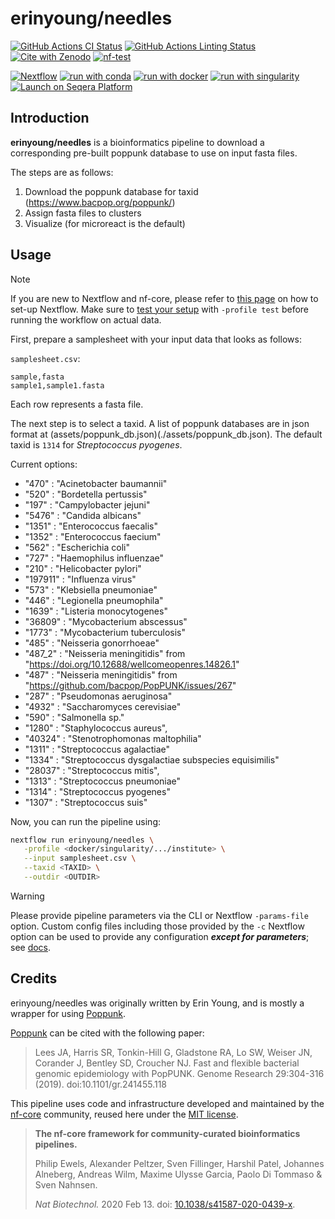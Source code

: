 

# erinyoung/needles

[![GitHub Actions CI Status](https://github.com/erinyoung/needles/actions/workflows/ci.yml/badge.svg)](https://github.com/erinyoung/needles/actions/workflows/ci.yml)
[![GitHub Actions Linting Status](https://github.com/erinyoung/needles/actions/workflows/linting.yml/badge.svg)](https://github.com/erinyoung/needles/actions/workflows/linting.yml)[![Cite with Zenodo](http://img.shields.io/badge/DOI-10.5281/zenodo.XXXXXXX-1073c8?labelColor=000000)](https://doi.org/10.5281/zenodo.XXXXXXX)
[![nf-test](https://img.shields.io/badge/unit_tests-nf--test-337ab7.svg)](https://www.nf-test.com)

[![Nextflow](https://img.shields.io/badge/nextflow%20DSL2-%E2%89%A524.04.2-23aa62.svg)](https://www.nextflow.io/)
[![run with conda](http://img.shields.io/badge/run%20with-conda-3EB049?labelColor=000000&logo=anaconda)](https://docs.conda.io/en/latest/)
[![run with docker](https://img.shields.io/badge/run%20with-docker-0db7ed?labelColor=000000&logo=docker)](https://www.docker.com/)
[![run with singularity](https://img.shields.io/badge/run%20with-singularity-1d355c.svg?labelColor=000000)](https://sylabs.io/docs/)
[![Launch on Seqera Platform](https://img.shields.io/badge/Launch%20%F0%9F%9A%80-Seqera%20Platform-%234256e7)](https://cloud.seqera.io/launch?pipeline=https://github.com/erinyoung/needles)

## Introduction

**erinyoung/needles** is a bioinformatics pipeline to download a corresponding pre-built poppunk database to use on input fasta files.

The steps are as follows:
1. Download the poppunk database for taxid (https://www.bacpop.org/poppunk/)
2. Assign fasta files to clusters
3. Visualize (for microreact is the default)

## Usage

> [!NOTE]
> If you are new to Nextflow and nf-core, please refer to [this page](https://nf-co.re/docs/usage/installation) on how to set-up Nextflow. Make sure to [test your setup](https://nf-co.re/docs/usage/introduction#how-to-run-a-pipeline) with `-profile test` before running the workflow on actual data.

First, prepare a samplesheet with your input data that looks as follows:

`samplesheet.csv`:

```csv
sample,fasta
sample1,sample1.fasta
```

Each row represents a fasta file.

The next step is to select a taxid. A list of poppunk databases are in json format at (assets/poppunk_db.json)(./assets/poppunk_db.json). The default taxid is `1314` for _Streptococcus pyogenes_. 

Current options:
- "470" : "Acinetobacter baumannii"
- "520" : "Bordetella pertussis"
- "197" : "Campylobacter jejuni"
- "5476" : "Candida albicans"
- "1351" : "Enterococcus faecalis"
- "1352" : "Enterococcus faecium"
- "562" : "Escherichia coli"
- "727" : "Haemophilus influenzae"
- "210" : "Helicobacter pylori"
- "197911" : "Influenza virus"
- "573" : "Klebsiella pneumoniae"
- "446" : "Legionella pneumophila"
- "1639" : "Listeria monocytogenes"
- "36809" : "Mycobacterium abscessus"
- "1773" : "Mycobacterium tuberculosis"
- "485" : "Neisseria gonorrhoeae"
- "487_2" : "Neisseria meningitidis" from "https://doi.org/10.12688/wellcomeopenres.14826.1"
- "487" : "Neisseria meningitidis" from "https://github.com/bacpop/PopPUNK/issues/267"
- "287" : "Pseudomonas aeruginosa"
- "4932" : "Saccharomyces cerevisiae"
- "590" : "Salmonella sp."
- "1280" : "Staphylococcus aureus",
- "40324" : "Stenotrophomonas maltophilia"
- "1311" : "Streptococcus agalactiae"
- "1334" : "Streptococcus dysgalactiae subspecies equisimilis"
- "28037" : "Streptococcus mitis",
- "1313" : "Streptococcus pneumoniae"
- "1314" : "Streptococcus pyogenes"
- "1307" : "Streptococcus suis"


Now, you can run the pipeline using:


```bash
nextflow run erinyoung/needles \
   -profile <docker/singularity/.../institute> \
   --input samplesheet.csv \
   --taxid <TAXID> \
   --outdir <OUTDIR>
```

> [!WARNING]
> Please provide pipeline parameters via the CLI or Nextflow `-params-file` option. Custom config files including those provided by the `-c` Nextflow option can be used to provide any configuration _**except for parameters**_; see [docs](https://nf-co.re/docs/usage/getting_started/configuration#custom-configuration-files).

## Credits

erinyoung/needles was originally written by Erin Young, and is mostly a wrapper for using [Poppunk](https://github.com/bacpop/PopPUNK).

[Poppunk](https://github.com/bacpop/PopPUNK) can be cited with the following paper:

> Lees JA, Harris SR, Tonkin-Hill G, Gladstone RA, Lo SW, Weiser JN, Corander J, Bentley SD, Croucher NJ. Fast and flexible bacterial genomic epidemiology with PopPUNK. Genome Research 29:304-316 (2019). doi:10.1101/gr.241455.118

This pipeline uses code and infrastructure developed and maintained by the [nf-core](https://nf-co.re) community, reused here under the [MIT license](https://github.com/nf-core/tools/blob/main/LICENSE).

> **The nf-core framework for community-curated bioinformatics pipelines.**
>
> Philip Ewels, Alexander Peltzer, Sven Fillinger, Harshil Patel, Johannes Alneberg, Andreas Wilm, Maxime Ulysse Garcia, Paolo Di Tommaso & Sven Nahnsen.
>
> _Nat Biotechnol._ 2020 Feb 13. doi: [10.1038/s41587-020-0439-x](https://dx.doi.org/10.1038/s41587-020-0439-x).
